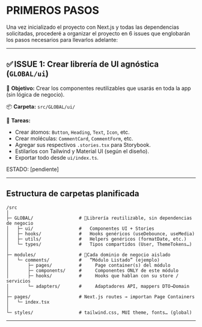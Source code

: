 # PRIMEROS PASOS

Una vez inicializado el proyecto con Next.js y todas las dependencias solicitadas, procederé a organizar el proyecto en 6 issues que englobarán los pasos necesarios para llevarlos adelante:

---

## ✅ ISSUE 1: Crear librería de UI agnóstica (`GLOBAL/ui`)

🎯 **Objetivo:** Crear los componentes reutilizables que usarás en toda la app (sin lógica de negocio).

📦 **Carpeta:** `src/GLOBAL/ui/`

📌 **Tareas:**
- Crear átomos: `Button`, `Heading`, `Text`, `Icon`, etc.
- Crear moléculas: `CommentCard`, `CommentForm`, etc.
- Agregar sus respectivos `.stories.tsx` para Storybook.
- Estilarlos con Tailwind y Material UI (según el diseño).
- Exportar todo desde `ui/index.ts`.

ESTADO: [pendiente]

---

## Estructura de carpetas planificada

```text
/src
│
├─ GLOBAL/                 # 🔸Librería reutilizable, sin dependencias de negocio
│   ├─ ui/                 #   Componentes UI + Stories
│   ├─ hooks/              #   Hooks genéricos (useDebounce, useMedia)
│   ├─ utils/              #   Helpers genéricos (formatDate, etc.)
│   └─ types/              #   Tipos compartidos (User, ThemeTokens…)
│
├─ modules/                # 🔹Cada dominio de negocio aislado
│   └─ comments/           #   “Módulo Listado” (ejemplo)
│       ├─ pages/          #     Page container(s) del módulo
│       ├─ components/     #     Componentes ONLY de este módulo
│       ├─ hooks/          #     Hooks que hablan con su store / servicios
│       └─ adapters/       #     Adaptadores API, mappers DTO→Domain
│
├─ pages/                  # Next.js routes → importan Page Containers
│   └─ index.tsx
│
└─ styles/                 # tailwind.css, MUI theme, fonts… (global)
```

---
